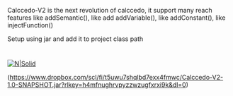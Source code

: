 Calccedo-V2 is the next revolution of calccedo, it support many reach features like addSemantic(), like add addVariable(), like addConstant(), like injectFunction()

Setup using jar and add it to project class path


# 
[![N|Solid](https://raw.githubusercontent.com/ibrahim1hero1/calccedo/Calccedo-v2/readme/images/dropbox-logo.png|width=100)](https://www.dropbox.com/scl/fi/t5uwu7shqlbd7exx4fmwc/Calccedo-V2-1.0-SNAPSHOT.jar?rlkey=h4mfnughrvpyzzwzugfxrxi9k&dl=0)



(https://www.dropbox.com/scl/fi/t5uwu7shqlbd7exx4fmwc/Calccedo-V2-1.0-SNAPSHOT.jar?rlkey=h4mfnughrvpyzzwzugfxrxi9k&dl=0)




